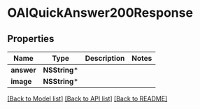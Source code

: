 # OAIQuickAnswer200Response

## Properties
Name | Type | Description | Notes
------------ | ------------- | ------------- | -------------
**answer** | **NSString*** |  | 
**image** | **NSString*** |  | 

[[Back to Model list]](../README.md#documentation-for-models) [[Back to API list]](../README.md#documentation-for-api-endpoints) [[Back to README]](../README.md)


